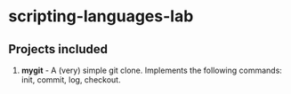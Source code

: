 # scripting-languages-lab

## Projects included

1. **mygit** - A (very) simple git clone. Implements the following commands: init, commit, log, checkout.
